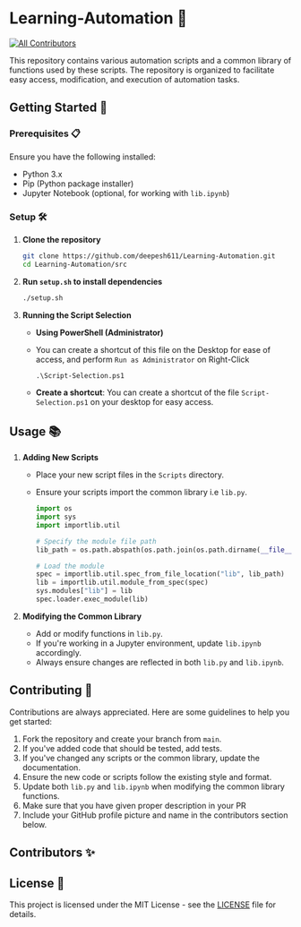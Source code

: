 # Learning-Automation 🚀
<!-- ALL-CONTRIBUTORS-BADGE:START - Do not remove or modify this section -->
[![All Contributors](https://img.shields.io/badge/all_contributors-1-orange.svg?style=flat-square)](#contributors-)
<!-- ALL-CONTRIBUTORS-BADGE:END -->

This repository contains various automation scripts and a common library of functions used by these scripts. The repository is organized to facilitate easy access, modification, and execution of automation tasks.

## Getting Started 🌟

### Prerequisites 📋

Ensure you have the following installed:
- Python 3.x
- Pip (Python package installer)
- Jupyter Notebook (optional, for working with `lib.ipynb`)

### Setup 🛠️

1. **Clone the repository**
    ```sh
    git clone https://github.com/deepesh611/Learning-Automation.git
    cd Learning-Automation/src
    ```

2. **Run `setup.sh` to install dependencies**
    ```sh
    ./setup.sh
    ```

3. **Running the Script Selection**

    - **Using PowerShell (Administrator)**
    - You can create a shortcut of this file on the Desktop for ease of access, and perform `Run as Administrator` on Right-Click
        ```ps
        .\Script-Selection.ps1
        ```

    - **Create a shortcut**: You can create a shortcut of the file `Script-Selection.ps1` on your desktop for easy access.

## Usage 📚

1. **Adding New Scripts**

    - Place your new script files in the `Scripts` directory.
    - Ensure your scripts import the common library i.e `lib.py`.
  
      ```python
      import os
      import sys
      import importlib.util
      
      # Specify the module file path
      lib_path = os.path.abspath(os.path.join(os.path.dirname(__file__), '..', 'lib', 'lib.py'))
      
      # Load the module
      spec = importlib.util.spec_from_file_location("lib", lib_path)
      lib = importlib.util.module_from_spec(spec)
      sys.modules["lib"] = lib
      spec.loader.exec_module(lib)
      ```

2. **Modifying the Common Library**

    - Add or modify functions in `lib.py`.
    - If you're working in a Jupyter environment, update `lib.ipynb` accordingly.
    - Always ensure changes are reflected in both `lib.py` and `lib.ipynb`.

## Contributing 🤝

Contributions are always appreciated. Here are some guidelines to help you get started:

1. Fork the repository and create your branch from `main`.
2. If you've added code that should be tested, add tests.
3. If you've changed any scripts or the common library, update the documentation.
4. Ensure the new code or scripts follow the existing style and format.
5. Update both `lib.py` and `lib.ipynb` when modifying the common library functions.
6. Make sure that you have given proper description in your PR
7. Include your GitHub profile picture and name in the contributors section below.

## Contributors ✨

<!-- ALL-CONTRIBUTORS-LIST:START - Do not remove or modify this section -->
<!-- prettier-ignore-start -->
<!-- markdownlint-disable -->

<!-- markdownlint-restore -->
<!-- prettier-ignore-end -->

<!-- ALL-CONTRIBUTORS-LIST:END -->

## License 📄

This project is licensed under the MIT License - see the [LICENSE](LICENSE) file for details.

